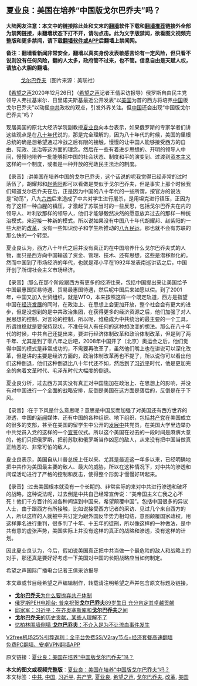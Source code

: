  <h2>夏业良：美国在培养“中国版戈尔巴乔夫”吗？</h2> <p class="notice"><b>大陆网友注意：本文中的链接除此处和文末的<a href="https://github.com/bannedbook/fanqiang" >翻墙</a>软件下载和<a href="https://github.com/killgcd/justmysocks/blob/master/README.md">翻墙推荐</a>链接外全部为禁网链接，未翻墙状态下打不开，请勿点击。此为文字版禁闻，欲看图文视频完整版和更多禁闻，请下载<a href="https://github.com/bannedbook/fanqiang">翻墙软件或APP</a>后翻墙上禁闻网。</p><p>备注：翻墙看新闻非常安全，翻墙以真实身份发表敏感言论有一定风险，但只看不说则没有任何风险，翻的人太多，政府管不过来，也不管。信息自由是天赋人权，请放心大胆的翻墙。</b></p>  <div class="entry"> <figure><figcaption><a href="https://www.bannedbook.org/bnews/tag/%e6%88%88%e5%b0%94%e5%b7%b4%e4%b9%94%e5%a4%ab/" class="st_tag internal_tag" rel="tag" title="标签 戈尔巴乔夫 下的日志">戈尔巴乔夫</a>（图片来源：美联社）</figcaption></figure> <p>【<span class='wp_keywordlink_affiliate'><a href="https://www.soundofhope.org" title="希望之声" target="_blank">希望之声</a></span>2020年12月26日】（<a href="https://www.bannedbook.org/bnews/tag/%e5%b8%8c%e6%9c%9b%e4%b9%8b%e5%a3%b0/" class="st_tag internal_tag" rel="tag" title="标签 希望之声 下的日志">希望之声</a>记者王倩采访报导）俄罗斯自由民主党领导人弗拉基米尔．日里诺夫斯基最近公开发表“以<a href="https://www.bannedbook.org/bnews/tag/%e7%be%8e%e5%9b%bd/" class="st_tag internal_tag" rel="tag" title="标签 美国 下的日志">美国</a>为首的西方将培养<span class='wp_keywordlink_affiliate'><a href="https://www.bannedbook.org/" title="中国" target="_blank">中国</a></span>版戈尔巴乔夫”以动摇<a href="https://www.bannedbook.org/bnews/tag/%e4%b8%ad%e5%85%b1/" class="st_tag internal_tag" rel="tag" title="标签 中共 下的日志">中共</a>政权的观点，引发外界关注。但<a href="https://www.bannedbook.org/bnews/tag/%E4%B8%AD%E5%9B%BD/" class="st_tag internal_tag" rel="tag" title="标签 中国 下的日志">中国</a>还会出现“中国版戈尔巴乔夫”吗？</p> <p>现居美国的原北大经济学院副教授<a href="https://www.bannedbook.org/bnews/tag/%e5%a4%8f%e4%b8%9a%e8%89%af/" class="st_tag internal_tag" rel="tag" title="标签 夏业良 下的日志">夏业良</a>向本台表示，如果俄罗斯的专家学者们讲这些观点是在<span class='wp_keywordlink'><a href="https://www.bannedbook.org/forum2/topic939.html" title="《八十年代访谈录》" target="_blank">八十年代</a></span>说的，那是完全理解的，因为八十年代的时候，美国的里根总统的确是想希望通过冷战之后有限的接触，慢慢的让中国人能够接受西方的自由、宪政、法治等这方面的理念。然后在一些有着进步思想的、开明的领导人中间，慢慢地培养一批能够把中国的社会状态、制度和平的演变到、过渡到<span class='wp_keywordlink'><a href="https://www.bannedbook.org/forum2/topic920.html" title="资本主义与自由" target="_blank">资本主义</a></span>这样的一个制度，或者是一种开放的宪政民主法治的制度。</p> <p>【录音】:讲美国在培养中国的戈尔巴乔夫，这个话说的呢我觉得已经非常的过时落伍了，胡耀邦和<span class='wp_keywordlink'><a href="https://www.bannedbook.org/forum2/topic93.html" title="《改革历程-赵紫阳回忆录》" target="_blank">赵紫阳</a></span>都可以看做是类似于戈尔巴乔夫，但是事实上那个时候我们知道戈尔巴乔夫在后，正是因为中国的八十年代的一些所谓，按官方的说法是“动荡”，八九<span class='wp_keywordlink'><a href="https://www.bannedbook.org/forum2/topic2509.html" title="《中国六四真相》" target="_blank">六四</a></span>后来造成了中共对学生进行屠杀，是用坦克进行镇压，正因为有了这样一种血腥的镇压，才激起了苏联当时的一些反思，包括戈尔巴乔夫在内的领导人、叶利钦那样的领导人，他们才能够毅然决然的愿意放弃过去的那样一种统治模式，来迎接一种新的模式。所以说如果没有中国八十年代胡耀邦、赵紫阳的一些大胆的<a href="https://www.bannedbook.org/bnews/tag/%e6%94%b9%e9%9d%a9/" class="st_tag internal_tag" rel="tag" title="标签 改革 下的日志">改革</a>，没有一些知识份子和学生所推动的<span class='wp_keywordlink'><a href="https://www.bannedbook.org/forum2/topic732.html" title="八九民運史  陈小雅  著" target="_blank">八九民运</a></span>，那也就不会有苏联的那么快的一个转型。</p>  <p>夏业良认为，西方八十年代之后并没有真正的在中国培养什么戈尔巴乔夫式的人物，而只是西方向中国输送了资金、管理、技术、还有思想，这些是潜移默化的。然而中国到了市场经济的年代，也就是邓小平在1992年发表南巡讲话之后，中国开创了所谓社会主义市场经济。</p> <p>【录音】:那么在那个阶段跟西方有更多的经济往来，包括中国提出来让美国给予中国最惠国贸易待遇、贸易最惠国待遇，然后呢中国后来如愿以偿。到了2001年，中国又加入世贸组织，就是WTO，本来按照这样一个既定轨道，西方是指望中国在<span class='wp_keywordlink'><a href="https://www.bannedbook.org/forum2/topic869.html" title="宪政、法治和经济发展——走向市场经济的制度保障" target="_blank">经济发展</a></span>的同时，在政治上、在思想上会更加开放，整个社会会有更大的进步，但是没想到的是中共政治集团，在获得更多的经济资源之后，他们加强了对人民思想的控制、对言论的控制，所以呢，维稳成为中共统治的最主要的一个工具，所谓维稳就是要保持现状，不准任何人有任何的这种想改变的想法。那么在八十年代的时候，中共自己还提出来，要进行经济体制改革和政治体制改革，但是到了两千年、尤其是到了零八年之后吧，2008年中国开了（北京）奥运会之后，他们觉得中国的模式是非常成功的，不需要再改革了，虽然他们嘴上也在讲说可以深化改革，但是讲的主要是经济方面的，政治体制改革再也不提了，所以说你可以看出他们这种倒退，他们这种倒退比八十年代还不如，然后到了<a href="https://www.bannedbook.org/bnews/tag/%e4%b9%a0%e8%bf%91%e5%b9%b3/" class="st_tag internal_tag" rel="tag" title="标签 习近平 下的日志">习近平</a>时代，他是更加完全的向着文革时代、毛泽东时代大幅度的倒退。</p> <p>夏业良分析，过去西方其实没有真正对中国施加在政治上、在思想上的影响，并没有对中国进行一个全面的战略安排，反倒是美国在这方面是落后的，反倒是在于下风。</p>  <p>【录音】:在于下风是什么意思呢？意思是中国反而加强了对美国还有西方世界的渗透，中国的<span class='wp_keywordlink_affiliate'><a href="https://www.bannedbook.org/" title="新闻">新闻</a></span>媒体、还有中国的各种组织、地下组织，包括<a href="https://www.bannedbook.org/bnews/tag/%e5%85%b1%e4%ba%a7%e5%85%9a/" class="st_tag internal_tag" rel="tag" title="标签 共产党 下的日志">共产党</a>在美国成立的很多的支部，甚至在美国的留学生中公开的<span class='wp_keywordlink'><a href="https://www.bannedbook.org/forum11/topic335.html" title="禁片：发展中出现的问题，只能靠发展解决？" target="_blank">发展中</a></span>共党员，在美国大学里边举办中共党员入党的这样的一个<span class='wp_keywordlink'><a href="https://www.bannedbook.org/forum5/topic17.html" title="宣誓与预言" target="_blank">宣誓</a></span>仪式。所以这个美国在过去的一段时间是麻痹大意的，他们只把俄罗斯，把前苏联和俄罗斯当作凶恶的敌人，从来没有把中国当做真正险恶的、非常可怕的敌人。</p> <p>夏业良表示，美国自从川普总统上任以来、尤其是最近这一年多以来，已经明确地把中共作为美国最主要的敌人、最大的威胁，所以在这种情况下，对中共的渗透和间谍活动进行了严格的控制和反击，使得整个形势才慢慢好转起来。</p> <p>【录音】:过去美国根本就没有一个长期的、非常实际的来对中共进行渗透和破坏的战略，这种说法呢，过去倒是中共自己经常宣传说：“美帝国主义亡我之心不死！他们千方百计的派各种间谍到中国来，希望颠覆中国”。包括中国很多的异议人士，由于跟西方有所接触，比如说接受西方记者的采访、见过几个来自西方的人，所以这样的人就被中共订定为跟外国反华势力相勾结，意图颠覆国家政权，用这样罪名进行重判，很多判了十年、十五年的徒刑，所以像这样的一种做法，是中共有意的虚张声势，美国实际上并没有这样的真正的战略和渗透，没有这样的计划。</p>  <p>因此夏业良认为，今后，假如说美国真正把中共当做一个最危险的敌人和战略上的对手，那还真是要好好考虑一下美国对中国的长期战略应当如何制定。</p> <p>希望之声国际广播电台记者王倩采访报导</p> <p>本文章或节目经希望之声编辑制作，转载请注明希望之声并包含原文标题及链接。</p>  <ul class='op-related-articles' title='相关阅读'> <li><a href='https://www.bannedbook.org/bnews/lifebaike/20200911/1394412.html' target='_blank'><b>戈尔巴乔夫</b>为什么要抛弃共产体制</a></li> <li><a href='https://www.bannedbook.org/bnews/baitai/20200303/1287150.html' target='_blank'>俄罗斯PEH电视台: 普京祝贺<b>戈尔巴乔夫</b>89岁生日 充分肯定其卓越贡献</a></li> <li><a href='https://www.bannedbook.org/bnews/bannedvideo/20191227/1248640.html' target='_blank'>邱家军：习近平：在齐奥塞斯库和<b>戈尔巴乔夫</b>之间 </a></li> <li><a href='https://www.bannedbook.org/bnews/baitai/20191112/1221637.html' target='_blank'><b>戈尔巴乔夫</b>的历史贡献&#65292;某些人理解不了</a></li> <li><a href='https://www.bannedbook.org/bnews/worldnews/20191106/1218785.html' target='_blank'>忆柏林围墙倒塌 <b>戈尔巴乔夫</b>：不介入是为不让流血事件发生</a></li> </ul> <p class="texttj"> <a href="https://github.com/bannedbook/fanqiang/wiki/V2ray%E6%9C%BA%E5%9C%BA" target="_blank">V2free机场25%引荐返利：全平台免费SS/V2ray节点+经济套餐高速翻墙</a><br/> <a href="https://github.com/bannedbook/fanqiang/wiki/%E7%A6%81%E9%97%BB%E7%BD%91%E5%AE%89%E5%8D%93%E7%BF%BB%E5%A2%99%E6%96%B0%E9%97%BBAPP" target="_blank">免费PC翻墙、安卓VPN翻墙APP</a></p><p>原文链接：<a class="src_link"  href="https://www.soundofhope.org/post/457474" target="_blank">夏业良：美国在培养“中国版戈尔巴乔夫”吗？</a></p><a name='sharetosocial'></a>       <div><b>本文的图文或视频完整版</b>：<a href='https://www.bannedbook.org/bnews/comments/20201226/1455549.html'>夏业良：美国在培养“中国版戈尔巴乔夫”吗？</a></div>  </div><!--END ENTRY--> <div class="postfooter"> <div>本文标签：<a href="https://www.bannedbook.org/bnews/tag/%e4%b8%ad%e5%85%b1/" rel="tag">中共</a>, <a href="https://www.bannedbook.org/bnews/tag/%E4%B8%AD%E5%9B%BD/" rel="tag">中国</a>, <a href="https://www.bannedbook.org/bnews/tag/%e4%b9%a0%e8%bf%91%e5%b9%b3/" rel="tag">习近平</a>, <a href="https://www.bannedbook.org/bnews/tag/%e5%85%b1%e4%ba%a7%e5%85%9a/" rel="tag">共产党</a>, <a href="https://www.bannedbook.org/bnews/tag/%e5%a4%8f%e4%b8%9a%e8%89%af/" rel="tag">夏业良</a>, <a href="https://www.bannedbook.org/bnews/tag/%e5%b8%8c%e6%9c%9b%e4%b9%8b%e5%a3%b0/" rel="tag">希望之声</a>, <a href="https://www.bannedbook.org/bnews/tag/%e6%88%88%e5%b0%94%e5%b7%b4%e4%b9%94%e5%a4%ab/" rel="tag">戈尔巴乔夫</a>, <a href="https://www.bannedbook.org/bnews/tag/%e6%94%b9%e9%9d%a9/" rel="tag">改革</a>, <a href="https://www.bannedbook.org/bnews/tag/%e7%be%8e%e5%9b%bd/" rel="tag">美国</a></div>  </div><!--END POSTFOOTER--> 